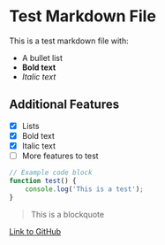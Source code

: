 # Test Markdown File

This is a test markdown file with:
- A bullet list
- **Bold text**
- *Italic text*

## Additional Features

- [x] Lists
- [x] Bold text
- [x] Italic text
- [ ] More features to test

```javascript
// Example code block
function test() {
    console.log('This is a test');
}
```

> This is a blockquote

[Link to GitHub](https://github.com)